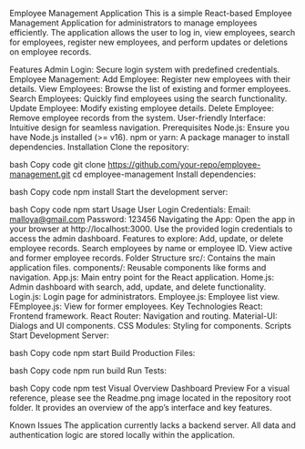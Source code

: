 Employee Management Application
This is a simple React-based Employee Management Application for administrators to manage employees efficiently. The application allows the user to log in, view employees, search for employees, register new employees, and perform updates or deletions on employee records.

Features
Admin Login: Secure login system with predefined credentials.
Employee Management:
Add Employee: Register new employees with their details.
View Employees: Browse the list of existing and former employees.
Search Employees: Quickly find employees using the search functionality.
Update Employee: Modify existing employee details.
Delete Employee: Remove employee records from the system.
User-friendly Interface: Intuitive design for seamless navigation.
Prerequisites
Node.js: Ensure you have Node.js installed (>= v16).
npm or yarn: A package manager to install dependencies.
Installation
Clone the repository:

bash
Copy code
git clone https://github.com/your-repo/employee-management.git
cd employee-management
Install dependencies:

bash
Copy code
npm install
Start the development server:

bash
Copy code
npm start
Usage
User Login Credentials:
Email: malloya@gmail.com
Password: 123456
Navigating the App:
Open the app in your browser at http://localhost:3000.
Use the provided login credentials to access the admin dashboard.
Features to explore:
Add, update, or delete employee records.
Search employees by name or employee ID.
View active and former employee records.
Folder Structure
src/: Contains the main application files.
components/: Reusable components like forms and navigation.
App.js: Main entry point for the React application.
Home.js: Admin dashboard with search, add, update, and delete functionality.
Login.js: Login page for administrators.
Employee.js: Employee list view.
FEmployee.js: View for former employees.
Key Technologies
React: Frontend framework.
React Router: Navigation and routing.
Material-UI: Dialogs and UI components.
CSS Modules: Styling for components.
Scripts
Start Development Server:

bash
Copy code
npm start
Build Production Files:

bash
Copy code
npm run build
Run Tests:

bash
Copy code
npm test
Visual Overview
Dashboard Preview
For a visual reference, please see the Readme.png image located in the repository root folder. It provides an overview of the app’s interface and key features.

Known Issues
The application currently lacks a backend server. All data and authentication logic are stored locally within the application.